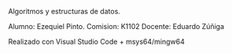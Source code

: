 Algoritmos y estructuras de datos.

Alumno: Ezequiel Pinto.
Comision: K1102
Docente: Eduardo Zúñiga

Realizado con Visual Studio Code + msys64/mingw64